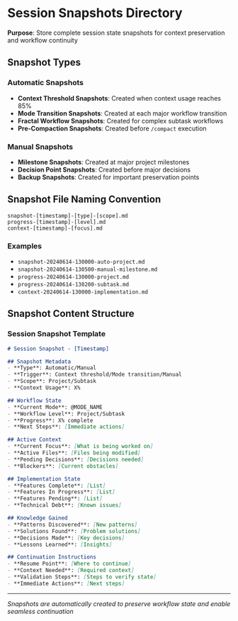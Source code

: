 # Session Snapshots Directory

**Purpose**: Store complete session state snapshots for context preservation and workflow continuity

## Snapshot Types

### Automatic Snapshots
- **Context Threshold Snapshots**: Created when context usage reaches 85%
- **Mode Transition Snapshots**: Created at each major workflow transition
- **Fractal Workflow Snapshots**: Created for complex subtask workflows
- **Pre-Compaction Snapshots**: Created before `/compact` execution

### Manual Snapshots
- **Milestone Snapshots**: Created at major project milestones
- **Decision Point Snapshots**: Created before major decisions
- **Backup Snapshots**: Created for important preservation points

## Snapshot File Naming Convention

```
snapshot-[timestamp]-[type]-[scope].md
progress-[timestamp]-[level].md
context-[timestamp]-[focus].md
```

### Examples
- `snapshot-20240614-130000-auto-project.md`
- `snapshot-20240614-130500-manual-milestone.md`
- `progress-20240614-130000-project.md`
- `progress-20240614-130200-subtask.md`
- `context-20240614-130000-implementation.md`

## Snapshot Content Structure

### Session Snapshot Template
```markdown
# Session Snapshot - [Timestamp]

## Snapshot Metadata
- **Type**: Automatic/Manual
- **Trigger**: Context threshold/Mode transition/Manual
- **Scope**: Project/Subtask
- **Context Usage**: X%

## Workflow State
- **Current Mode**: @MODE_NAME
- **Workflow Level**: Project/Subtask
- **Progress**: X% complete
- **Next Steps**: [Immediate actions]

## Active Context
- **Current Focus**: [What is being worked on]
- **Active Files**: [Files being modified]
- **Pending Decisions**: [Decisions needed]
- **Blockers**: [Current obstacles]

## Implementation State
- **Features Complete**: [List]
- **Features In Progress**: [List]
- **Features Pending**: [List]
- **Technical Debt**: [Known issues]

## Knowledge Gained
- **Patterns Discovered**: [New patterns]
- **Solutions Found**: [Problem solutions]
- **Decisions Made**: [Key decisions]
- **Lessons Learned**: [Insights]

## Continuation Instructions
- **Resume Point**: [Where to continue]
- **Context Needed**: [Required context]
- **Validation Steps**: [Steps to verify state]
- **Immediate Actions**: [Next steps]
```

---
*Snapshots are automatically created to preserve workflow state and enable seamless continuation*